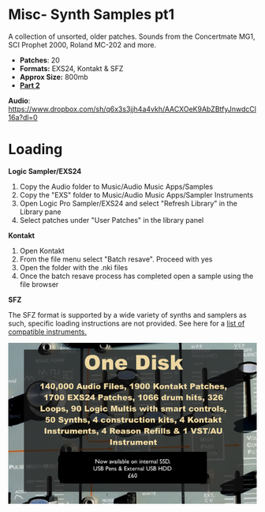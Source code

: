 # Misc- Synth Samples pt1

A collection of unsorted, older patches. Sounds from the Concertmate MG1, SCI Prophet 2000, Roland MC-202 and more.

-   **Patches**: 20
-   **Formats:** EXS24, Kontakt & SFZ
-   **Approx Size:** 800mb
-   **[Part 2](https://github.com/publicsamples/Misc-Synth-Samples-pt2)**

   **Audio**: https://www.dropbox.com/sh/q6x3s3jjh4a4vkh/AACXOeK9AbZBtfyJnwdcCl16a?dl=0

# Loading

**Logic Sampler/EXS24**

1. Copy the Audio folder to Music/Audio Music Apps/Samples
2. Copy the "EXS" folder to Music/Audio Music Apps/Sampler Instruments
3. Open Logic Pro Sampler/EXS24 and select "Refresh Library" in the Library pane
4. Select patches under "User Patches" in the library panel 

****Kontakt****

1.  Open Kontakt
2. From the file menu select "Batch resave". Proceed with yes
3. Open the folder with the .nki files
4. Once the batch resave process has completed open a sample using the file browser

**SFZ**

The SFZ format is supported by a wide variety of synths and samplers as such, specific loading instructions are not provided. See here for a [list of compatible instruments.](https://sfzformat.com/software/players/) 



[
![enter image description here](https://github.com/publicsamples/Public-Samples/blob/master/disk-big_0.png?raw=true)
](https://gum.co/modularsamples-drives)
